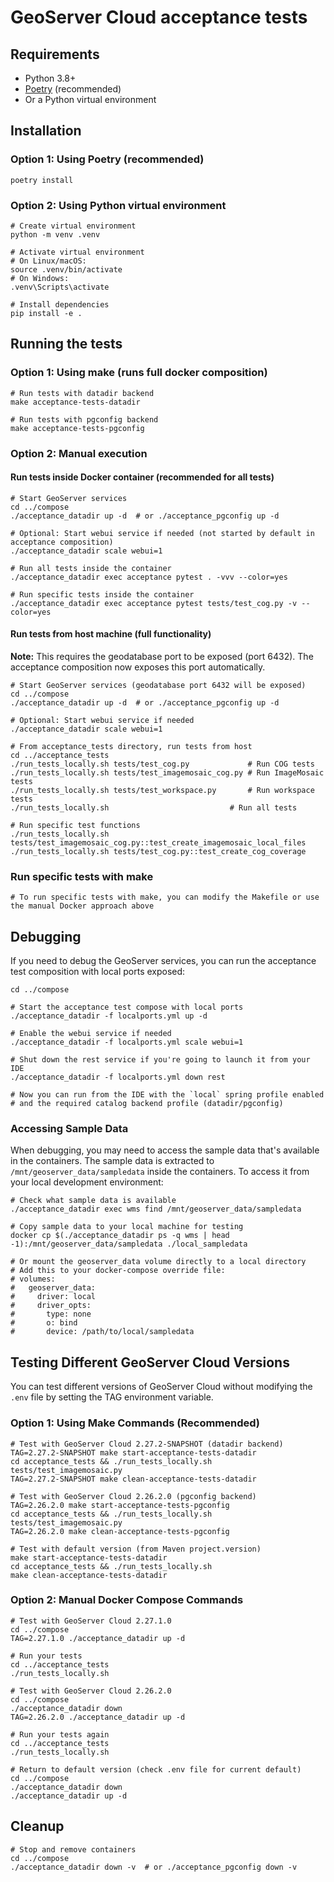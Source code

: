 # GeoServer Cloud acceptance tests

## Requirements

- Python 3.8+
- [Poetry](https://python-poetry.org/docs/#installing-with-the-official-installer) (recommended)
- Or a Python virtual environment

## Installation

### Option 1: Using Poetry (recommended)

```shell
poetry install
```

### Option 2: Using Python virtual environment

```shell
# Create virtual environment
python -m venv .venv

# Activate virtual environment
# On Linux/macOS:
source .venv/bin/activate
# On Windows:
.venv\Scripts\activate

# Install dependencies
pip install -e .
```

## Running the tests

### Option 1: Using make (runs full docker composition)

```shell
# Run tests with datadir backend
make acceptance-tests-datadir

# Run tests with pgconfig backend  
make acceptance-tests-pgconfig
```

### Option 2: Manual execution

#### Run tests inside Docker container (recommended for all tests)

```shell
# Start GeoServer services  
cd ../compose
./acceptance_datadir up -d  # or ./acceptance_pgconfig up -d

# Optional: Start webui service if needed (not started by default in acceptance composition)
./acceptance_datadir scale webui=1

# Run all tests inside the container
./acceptance_datadir exec acceptance pytest . -vvv --color=yes

# Run specific tests inside the container
./acceptance_datadir exec acceptance pytest tests/test_cog.py -v --color=yes
```

#### Run tests from host machine (full functionality)

**Note:** This requires the geodatabase port to be exposed (port 6432). The acceptance composition now exposes this port automatically.

```shell
# Start GeoServer services (geodatabase port 6432 will be exposed)
cd ../compose  
./acceptance_datadir up -d  # or ./acceptance_pgconfig up -d

# Optional: Start webui service if needed
./acceptance_datadir scale webui=1

# From acceptance_tests directory, run tests from host
cd ../acceptance_tests
./run_tests_locally.sh tests/test_cog.py             # Run COG tests
./run_tests_locally.sh tests/test_imagemosaic_cog.py # Run ImageMosaic tests  
./run_tests_locally.sh tests/test_workspace.py       # Run workspace tests
./run_tests_locally.sh                           # Run all tests

# Run specific test functions
./run_tests_locally.sh tests/test_imagemosaic_cog.py::test_create_imagemosaic_local_files
./run_tests_locally.sh tests/test_cog.py::test_create_cog_coverage
```

### Run specific tests with make

```shell
# To run specific tests with make, you can modify the Makefile or use the manual Docker approach above
```

## Debugging

If you need to debug the GeoServer services, you can run the acceptance test composition with local ports exposed:

```shell
cd ../compose

# Start the acceptance test compose with local ports
./acceptance_datadir -f localports.yml up -d

# Enable the webui service if needed
./acceptance_datadir -f localports.yml scale webui=1

# Shut down the rest service if you're going to launch it from your IDE
./acceptance_datadir -f localports.yml down rest

# Now you can run from the IDE with the `local` spring profile enabled 
# and the required catalog backend profile (datadir/pgconfig)
```

### Accessing Sample Data

When debugging, you may need to access the sample data that's available in the containers. The sample data is extracted to `/mnt/geoserver_data/sampledata` inside the containers. To access it from your local development environment:

```shell
# Check what sample data is available
./acceptance_datadir exec wms find /mnt/geoserver_data/sampledata

# Copy sample data to your local machine for testing
docker cp $(./acceptance_datadir ps -q wms | head -1):/mnt/geoserver_data/sampledata ./local_sampledata

# Or mount the geoserver_data volume directly to a local directory
# Add this to your docker-compose override file:
# volumes:
#   geoserver_data:
#     driver: local
#     driver_opts:
#       type: none
#       o: bind
#       device: /path/to/local/sampledata
```

## Testing Different GeoServer Cloud Versions

You can test different versions of GeoServer Cloud without modifying the `.env` file by setting the TAG environment variable.

### Option 1: Using Make Commands (Recommended)

```shell
# Test with GeoServer Cloud 2.27.2-SNAPSHOT (datadir backend)
TAG=2.27.2-SNAPSHOT make start-acceptance-tests-datadir
cd acceptance_tests && ./run_tests_locally.sh tests/test_imagemosaic.py
TAG=2.27.2-SNAPSHOT make clean-acceptance-tests-datadir

# Test with GeoServer Cloud 2.26.2.0 (pgconfig backend)
TAG=2.26.2.0 make start-acceptance-tests-pgconfig
cd acceptance_tests && ./run_tests_locally.sh tests/test_imagemosaic.py
TAG=2.26.2.0 make clean-acceptance-tests-pgconfig

# Test with default version (from Maven project.version)
make start-acceptance-tests-datadir
cd acceptance_tests && ./run_tests_locally.sh
make clean-acceptance-tests-datadir
```

### Option 2: Manual Docker Compose Commands

```shell
# Test with GeoServer Cloud 2.27.1.0
cd ../compose
TAG=2.27.1.0 ./acceptance_datadir up -d

# Run your tests
cd ../acceptance_tests
./run_tests_locally.sh

# Test with GeoServer Cloud 2.26.2.0
cd ../compose
./acceptance_datadir down
TAG=2.26.2.0 ./acceptance_datadir up -d

# Run your tests again
cd ../acceptance_tests
./run_tests_locally.sh

# Return to default version (check .env file for current default)
cd ../compose
./acceptance_datadir down
./acceptance_datadir up -d
```

## Cleanup

```shell
# Stop and remove containers
cd ../compose
./acceptance_datadir down -v  # or ./acceptance_pgconfig down -v
```
